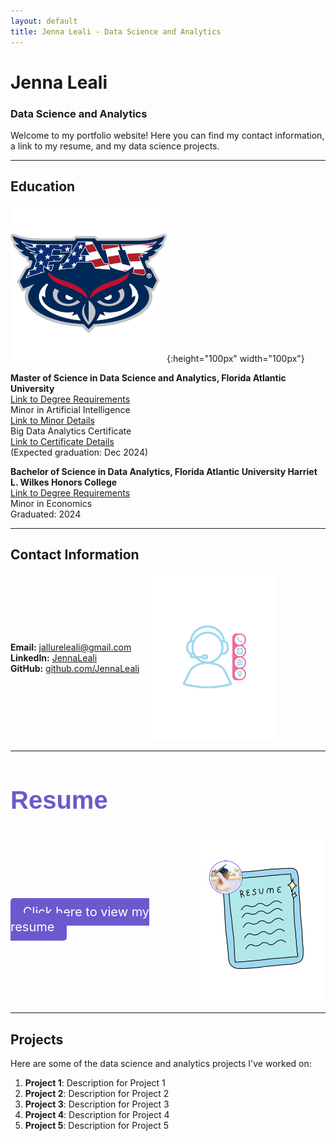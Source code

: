 ```yaml
---
layout: default
title: Jenna Leali - Data Science and Analytics
---
```


# Jenna Leali
### Data Science and Analytics

Welcome to my portfolio website! Here you can find my contact information, a link to my resume, and my data science projects.

---

## Education

![FAU Logo](https://raw.githubusercontent.com/JennaLeali/JennaLealiWebsite/main/assets/images/fau-logo.png){:height="100px" width="100px"}

**Master of Science in Data Science and Analytics, Florida Atlantic University**  
[Link to Degree Requirements](https://www.fau.edu/engineering/eecs/graduate/ms/data-science-and-analytics/courses/)  
Minor in Artificial Intelligence  
[Link to Minor Details](https://www.fau.edu/engineering/eecs/undergraduate/minors/artificial-intelligence/)  
Big Data Analytics Certificate  
[Link to Certificate Details](https://www.fau.edu/engineering/eecs/graduate/certificates/big-data/)   
(Expected graduation: Dec 2024)



**Bachelor of Science in Data Analytics, Florida Atlantic University Harriet L. Wilkes Honors College**  
[Link to Degree Requirements](https://www.fau.edu/honors/academics/majors/data-analytics/)  
Minor in Economics  
Graduated: 2024

---

## Contact Information

<div style="display: flex; align-items: center;">
  <div>
    <p>
      <strong>Email:</strong> <a href="mailto:jallureleali@gmail.com">jallureleali@gmail.com</a> <br>
      <strong>LinkedIn:</strong> <a href="https://www.linkedin.com/in/jennaleali/">JennaLeali</a> <br>
      <strong>GitHub:</strong> <a href="https://github.com/JennaLeali">github.com/JennaLeali</a>
    </p>
  </div>
  <div>
    <img src="assets/images/contact.png" alt="Contact Image" style="max-width: 200px; margin-left: 20px;">
  </div>
</div>

---

<h2 style="font-family: 'Comic Sans MS', cursive, sans-serif; color: #6A5ACD; font-size: 40px;">Resume</h2>

<div style="display: flex; align-items: center;">
  <div>
    <p>
      <a href="resume.pdf" target="_blank" style="font-size: 20px; background-color: #6A5ACD; color: white; padding: 10px 20px; border-radius: 5px; text-decoration: none;">Click here to view my resume</a>
    </p>
  </div>
  <div>
    <img src="assets/images/resume.png" alt="Resume Image" style="max-width: 200px; margin-left: 20px;">
  </div>
</div>

---

## Projects
Here are some of the data science and analytics projects I've worked on:

1. **Project 1**: Description for Project 1
2. **Project 2**: Description for Project 2
3. **Project 3**: Description for Project 3
4. **Project 4**: Description for Project 4
5. **Project 5**: Description for Project 5